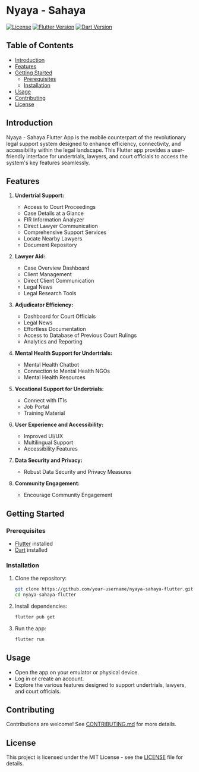 # Nyaya - Sahaya

[![License](https://img.shields.io/badge/license-MIT-blue.svg)](https://opensource.org/licenses/MIT)
[![Flutter Version](https://img.shields.io/badge/flutter-%5E3.13.5-red.svg)](https://flutter.dev)
[![Dart Version](https://img.shields.io/badge/Dart-%5E3.1.2-green.svg)](https://dart.dev)

## Table of Contents
- [Introduction](#introduction)
- [Features](#features)
- [Getting Started](#getting-started)
  - [Prerequisites](#prerequisites)
  - [Installation](#installation)
- [Usage](#usage)
- [Contributing](#contributing)
- [License](#license)

## Introduction

Nyaya - Sahaya Flutter App is the mobile counterpart of the revolutionary legal support system designed to enhance efficiency, connectivity, and accessibility within the legal landscape. This Flutter app provides a user-friendly interface for undertrials, lawyers, and court officials to access the system's key features seamlessly.

## Features

1. **Undertrial Support:**
   - Access to Court Proceedings
   - Case Details at a Glance
   - FIR Information Analyzer
   - Direct Lawyer Communication
   - Comprehensive Support Services
   - Locate Nearby Lawyers
   - Document Repository

2. **Lawyer Aid:**
   - Case Overview Dashboard
   - Client Management
   - Direct Client Communication
   - Legal News
   - Legal Research Tools

3. **Adjudicator Efficiency:**
   - Dashboard for Court Officials
   - Legal News
   - Effortless Documentation
   - Access to Database of Previous Court Rulings
   - Analytics and Reporting

4. **Mental Health Support for Undertrials:**
   - Mental Health Chatbot
   - Connection to Mental Health NGOs
   - Mental Health Resources

5. **Vocational Support for Undertrials:**
   - Connect with ITIs
   - Job Portal
   - Training Material

6. **User Experience and Accessibility:**
   - Improved UI/UX
   - Multilingual Support
   - Accessibility Features

7. **Data Security and Privacy:**
   - Robust Data Security and Privacy Measures

8. **Community Engagement:**
   - Encourage Community Engagement

## Getting Started

### Prerequisites

- [Flutter](https://flutter.dev/docs/get-started/install) installed
- [Dart](https://dart.dev/get-dart) installed

### Installation

1. Clone the repository:

    ```bash
    git clone https://github.com/your-username/nyaya-sahaya-flutter.git
    cd nyaya-sahaya-flutter
    ```

2. Install dependencies:

    ```bash
    flutter pub get
    ```

3. Run the app:

    ```bash
    flutter run
    ```

## Usage

- Open the app on your emulator or physical device.
- Log in or create an account.
- Explore the various features designed to support undertrials, lawyers, and court officials.

## Contributing

Contributions are welcome! See [CONTRIBUTING.md](CONTRIBUTING.md) for more details.

## License

This project is licensed under the MIT License - see the [LICENSE](LICENSE) file for details.
